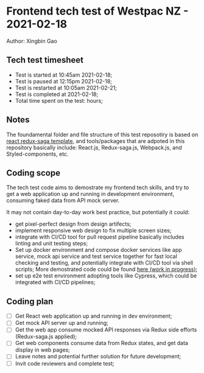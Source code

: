 # Frontend tech test of Westpac NZ - 2021-02-18

Author: Xingbin Gao

## Tech test timesheet

- Test is started at 10:45am 2021-02-18;
- Test is paused at 12:15pm 2021-02-18;
- Test is restarted at 10:05am 2021-02-21;
- Test is completed at 2021-02-18;
- Total time spent on the test: hours;

## Notes

The foundamental folder and file structure of this test reposotiry is based on [react redux-saga template](https://github.com/benxgao/react-redux-saga-plate), and tools/packages that are adpoted in this repository basically include:
React.js, Redux-saga.js, Webpack.js, and Styled-components, etc.

## Coding scope

The tech test code aims to demostrate my frontend tech skills, and try to get a web application up and running in development environment, consuming faked data from API mock server. 

It may not contain day-to-day work best practice, but potentially it could:
- get pixel-perfect design from design artifects;
- implement responsive web design to fix multiple screen sizes;
- integrate with CI/CD tool for pull request pipeline basically includes linting and unit testing steps;
- Set up docker environment and compose docker services like app service, mock api service and test service together for fast local checking and testing, and potentially integrate with CI/CD tool via shell scripts; More demostrated code could be found [here (work in progress)](https://github.com/benxgao/docker-api-plate);
- set up e2e test environment adopting tools like Cypress, which could be integrated with CI/CD pipelines;

## Coding plan

- [ ] Get React web application up and running in dev environment;
- [ ] Get mock API server up and running;
- [ ] Get the web app consume mocked API responses via Redux side efforts (Redux-saga.js applied);
- [ ] Get web components consume data from Redux states, and get data display in web pages;
- [ ] Leave notes and potential further solution for future development;
- [ ] Invit code reviewers and complete test;
